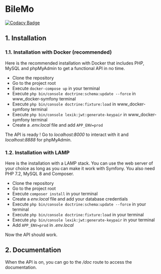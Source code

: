 # BileMo

[![Codacy Badge](https://api.codacy.com/project/badge/Grade/0d33781173a34744a833d67f5b0d8505)](https://app.codacy.com/gh/briandidierjean/projet7-da-php-symfony-oc?utm_source=github.com&utm_medium=referral&utm_content=briandidierjean/projet7-da-php-symfony-oc&utm_campaign=Badge_Grade_Settings)

## 1. Installation

### 1.1. Installation with Docker (recommended)

Here is the recommended installation with Docker that includes PHP, MySQL and phpMyAdmin to get a functional API in no
time.

-  Clone the repository
-  Go to the project root
-  Execute `docker-compose up` in your terminal
-  Execute `php bin/console doctrine:schema:update --force` in www_docker-symfony terminal
-  Execute `php bin/console doctrine:fixture:load` in www_docker-symfony terminal
-  Execute `php bin/console lexik:jwt:generate-keypair` in www_docker-symfony terminal
-  Create a *.env.local* file and add `APP_ENV=prod`

The API is ready ! Go to *localhost:8000* to interact with it and *localhost:8888* for phpMyAdmin.

### 1.2. Installation with LAMP

Here is the installation with a LAMP stack. You can use the web server of your choice as long as you can make it work
with Symfony. You also need PHP 7.2, MySQL 8 and Composer.

-  Clone the repository
-  Go to the project root
-  Execute `composer install` in your terminal
-  Create a *env.local* file and add your database credentials
-  Execute `php bin/console doctrine:schema:update --force` in your terminal
-  Execute `php bin/console doctrine:fixture:load` in your terminal
-  Execute `php bin/console lexik:jwt:generate-keypair` in your terminal
-  Add `APP_ENV=prod` in *.env.local*

Now the API should work.

## 2. Documentation

When the API is on, you can go to the */doc* route to access the documentation.
